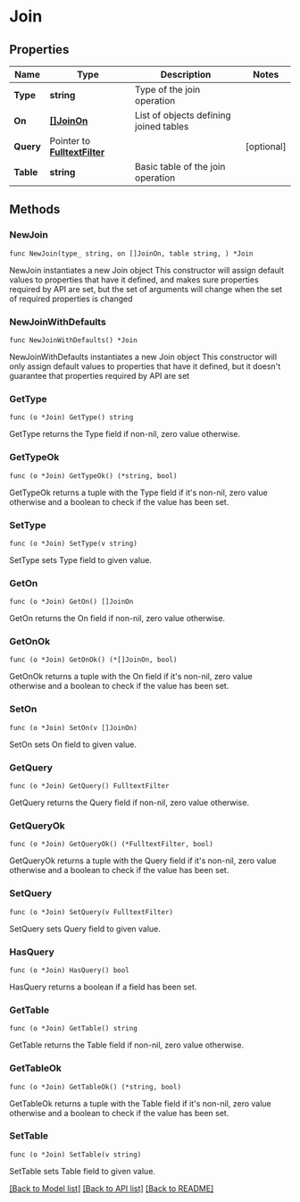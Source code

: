 # Join

## Properties

Name | Type | Description | Notes
------------ | ------------- | ------------- | -------------
**Type** | **string** | Type of the join operation | 
**On** | [**[]JoinOn**](JoinOn.md) | List of objects defining joined tables | 
**Query** | Pointer to [**FulltextFilter**](FulltextFilter.md) |  | [optional] 
**Table** | **string** | Basic table of the join operation | 

## Methods

### NewJoin

`func NewJoin(type_ string, on []JoinOn, table string, ) *Join`

NewJoin instantiates a new Join object
This constructor will assign default values to properties that have it defined,
and makes sure properties required by API are set, but the set of arguments
will change when the set of required properties is changed

### NewJoinWithDefaults

`func NewJoinWithDefaults() *Join`

NewJoinWithDefaults instantiates a new Join object
This constructor will only assign default values to properties that have it defined,
but it doesn't guarantee that properties required by API are set

### GetType

`func (o *Join) GetType() string`

GetType returns the Type field if non-nil, zero value otherwise.

### GetTypeOk

`func (o *Join) GetTypeOk() (*string, bool)`

GetTypeOk returns a tuple with the Type field if it's non-nil, zero value otherwise
and a boolean to check if the value has been set.

### SetType

`func (o *Join) SetType(v string)`

SetType sets Type field to given value.


### GetOn

`func (o *Join) GetOn() []JoinOn`

GetOn returns the On field if non-nil, zero value otherwise.

### GetOnOk

`func (o *Join) GetOnOk() (*[]JoinOn, bool)`

GetOnOk returns a tuple with the On field if it's non-nil, zero value otherwise
and a boolean to check if the value has been set.

### SetOn

`func (o *Join) SetOn(v []JoinOn)`

SetOn sets On field to given value.


### GetQuery

`func (o *Join) GetQuery() FulltextFilter`

GetQuery returns the Query field if non-nil, zero value otherwise.

### GetQueryOk

`func (o *Join) GetQueryOk() (*FulltextFilter, bool)`

GetQueryOk returns a tuple with the Query field if it's non-nil, zero value otherwise
and a boolean to check if the value has been set.

### SetQuery

`func (o *Join) SetQuery(v FulltextFilter)`

SetQuery sets Query field to given value.

### HasQuery

`func (o *Join) HasQuery() bool`

HasQuery returns a boolean if a field has been set.

### GetTable

`func (o *Join) GetTable() string`

GetTable returns the Table field if non-nil, zero value otherwise.

### GetTableOk

`func (o *Join) GetTableOk() (*string, bool)`

GetTableOk returns a tuple with the Table field if it's non-nil, zero value otherwise
and a boolean to check if the value has been set.

### SetTable

`func (o *Join) SetTable(v string)`

SetTable sets Table field to given value.



[[Back to Model list]](../README.md#documentation-for-models) [[Back to API list]](../README.md#documentation-for-api-endpoints) [[Back to README]](../README.md)


